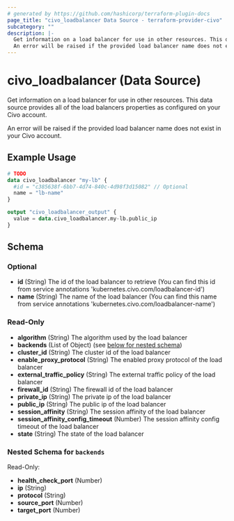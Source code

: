 ```yaml
---
# generated by https://github.com/hashicorp/terraform-plugin-docs
page_title: "civo_loadbalancer Data Source - terraform-provider-civo"
subcategory: ""
description: |-
  Get information on a load balancer for use in other resources. This data source provides all of the load balancers properties as configured on your Civo account.
  An error will be raised if the provided load balancer name does not exist in your Civo account.
---
```


# civo_loadbalancer (Data Source)

Get information on a load balancer for use in other resources. This data source provides all of the load balancers properties as configured on your Civo account.

An error will be raised if the provided load balancer name does not exist in your Civo account.

## Example Usage

```terraform
# TODO
data civo_loadbalancer "my-lb" {
  #id = "c385638f-6bb7-4d74-840c-4d98f3d15082" // Optional
  name = "lb-name"
}

output "civo_loadbalancer_output" {
  value = data.civo_loadbalancer.my-lb.public_ip
}
```

<!-- schema generated by tfplugindocs -->
## Schema

### Optional

- **id** (String) The id of the load balancer to retrieve (You can find this id from service annotations 'kubernetes.civo.com/loadbalancer-id')
- **name** (String) The name of the load balancer (You can find this name from service annotations 'kubernetes.civo.com/loadbalancer-name')

### Read-Only

- **algorithm** (String) The algorithm used by the load balancer
- **backends** (List of Object) (see [below for nested schema](#nestedatt--backends))
- **cluster_id** (String) The cluster id of the load balancer
- **enable_proxy_protocol** (String) The enabled proxy protocol of the load balancer
- **external_traffic_policy** (String) The external traffic policy of the load balancer
- **firewall_id** (String) The firewall id of the load balancer
- **private_ip** (String) The private ip of the load balancer
- **public_ip** (String) The public ip of the load balancer
- **session_affinity** (String) The session affinity of the load balancer
- **session_affinity_config_timeout** (Number) The session affinity config timeout of the load balancer
- **state** (String) The state of the load balancer

<a id="nestedatt--backends"></a>
### Nested Schema for `backends`

Read-Only:

- **health_check_port** (Number)
- **ip** (String)
- **protocol** (String)
- **source_port** (Number)
- **target_port** (Number)


